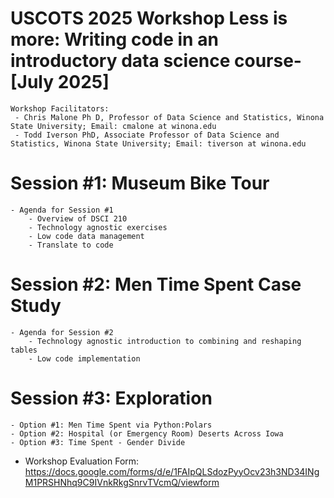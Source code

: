 # USCOTS 2025 Workshop Less is more: Writing code in an introductory data science course- [July 2025]
    Workshop Facilitators:
     - Chris Malone Ph D, Professor of Data Science and Statistics, Winona State University; Email: cmalone at winona.edu
     - Todd Iverson PhD, Associate Professor of Data Science and Statistics, Winona State University; Email: tiverson at winona.edu

# Session #1: Museum Bike Tour
    - Agenda for Session #1
        - Overview of DSCI 210
        - Technology agnostic exercises
        - Low code data management
        - Translate to code

# Session #2: Men Time Spent Case Study
    - Agenda for Session #2
        - Technology agnostic introduction to combining and reshaping tables
        - Low code implementation  
        
# Session #3: Exploration
    - Option #1: Men Time Spent via Python:Polars 
    - Option #2: Hospital (or Emergency Room) Deserts Across Iowa
    - Option #3: Time Spent - Gender Divide

- Workshop Evaluation Form:  https://docs.google.com/forms/d/e/1FAIpQLSdozPyyOcv23h3ND34INgM1PRSHNhq9C9IVnkRkgSnrvTVcmQ/viewform
